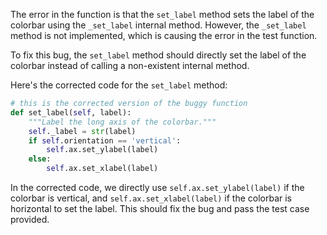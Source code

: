The error in the function is that the `set_label` method sets the label of the colorbar using the `_set_label` internal method. However, the `_set_label` method is not implemented, which is causing the error in the test function.

To fix this bug, the `set_label` method should directly set the label of the colorbar instead of calling a non-existent internal method.

Here's the corrected code for the `set_label` method:

```python
# this is the corrected version of the buggy function
def set_label(self, label):
    """Label the long axis of the colorbar."""
    self._label = str(label)
    if self.orientation == 'vertical':
        self.ax.set_ylabel(label)
    else:
        self.ax.set_xlabel(label)
```

In the corrected code, we directly use `self.ax.set_ylabel(label)` if the colorbar is vertical, and `self.ax.set_xlabel(label)` if the colorbar is horizontal to set the label. This should fix the bug and pass the test case provided.